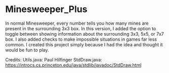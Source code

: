 # Minesweeper_Plus
In normal Minesweeper, every number tells you how many mines are present in the surrounding 3x3 box. In this version, I added the option to toggle between showing information about the surrounding 3x3, 5x5, or 7x7 box. I also added checks to make impossible situations in games far less common. I created this project simply because I had the idea and thought it would be fun to play. 

Credits:
Utils.java: Paul Hilfinger
StdDraw.java: https://introcs.cs.princeton.edu/java/stdlib/javadoc/StdDraw.html

